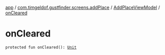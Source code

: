 [app](../../index.md) / [com.timgeldof.gustfinder.screens.addPlace](../index.md) / [AddPlaceViewModel](index.md) / [onCleared](./on-cleared.md)

# onCleared

`protected fun onCleared(): `[`Unit`](https://kotlinlang.org/api/latest/jvm/stdlib/kotlin/-unit/index.html)